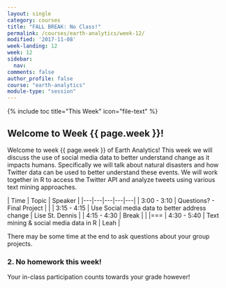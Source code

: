 ```yaml
---
layout: single
category: courses
title: "FALL BREAK: No Class!"
permalink: /courses/earth-analytics/week-12/
modified: '2017-11-08'
week-landing: 12
week: 12
sidebar:
  nav:
comments: false
author_profile: false
course: "earth-analytics"
module-type: "session"
---
```


{% include toc title="This Week" icon="file-text" %}

<div class="notice--info" markdown="1">

## <i class="fa fa-ship" aria-hidden="true"></i> Welcome to Week {{ page.week }}!

Welcome to week {{ page.week }} of Earth Analytics! This week we will discuss
the use of social media data to better understand change as it impacts humans.
Specifically we will talk about natural disasters and how Twitter data can be
used to better understand these events. We will work together in R to access the
Twitter API and analyze tweets using various text mining approaches.

</div>

|  Time | Topic   | Speaker   |
|---|---|---|---|---|
| 3:00 - 3:10  | Questions? - Final Project |   |
| 3:15 - 4:15  | Use Social media data to better address change | Lise St. Dennis |
| 4:15 - 4:30  | Break  |   |
|===
| 4:30 - 5:40  | Text mining & social media data in R |  Leah |

There may be some time at the end to ask questions about your group projects.


### 2. No homework this week!

Your in-class participation counts towards your grade however!
